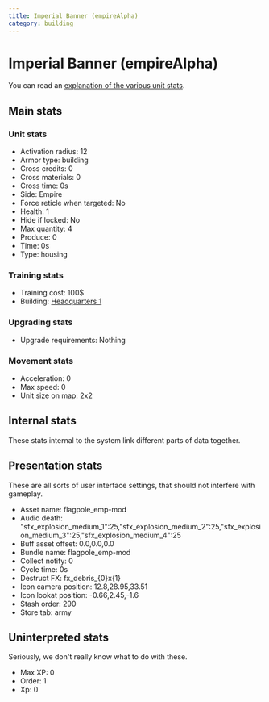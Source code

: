 ```yaml
---
title: Imperial Banner (empireAlpha)
category: building
---
```


# Imperial Banner (empireAlpha)

You can read an [explanation  of the various unit stats](unitexplained.md).

## Main stats

### Unit stats

  * Activation radius: 12
  * Armor type: building
  * Cross credits: 0
  * Cross materials: 0
  * Cross time: 0s
  * Side: Empire
  * Force reticle when targeted: No
  * Health: 1
  * Hide if locked: No
  * Max quantity: 4
  * Produce: 0
  * Time: 0s
  * Type: housing

### Training stats

  * Training cost: 100$
  * Building: [Headquarters 1](empireHQ.html)

### Upgrading stats

  * Upgrade requirements: Nothing

### Movement stats

  * Acceleration: 0
  * Max speed: 0
  * Unit size on map: 2x2

## Internal stats

These stats internal to the system link different parts of data together.


## Presentation stats

These are all sorts of user interface settings, that should not interfere with gameplay.

  * Asset name: flagpole_emp-mod
  * Audio death: "sfx_explosion_medium_1":25,"sfx_explosion_medium_2":25,"sfx_explosion_medium_3":25,"sfx_explosion_medium_4":25
  * Buff asset offset: 0.0,0.0,0.0
  * Bundle name: flagpole_emp-mod
  * Collect notify: 0
  * Cycle time: 0s
  * Destruct FX: fx_debris_{0}x{1}
  * Icon camera position: 12.8,28.95,33.51
  * Icon lookat position: -0.66,2.45,-1.6
  * Stash order: 290
  * Store tab: army

## Uninterpreted stats

Seriously, we don't really know what to do with these.

  * Max XP: 0
  * Order: 1
  * Xp: 0

